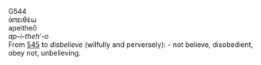 G544  
ἀπειθέω  
apeitheō  
*ap-i-theh‘-o*  
From [545](g0545) to *disbelieve* (wilfully and perversely): - not
believe, disobedient, obey not, unbelieving.  
